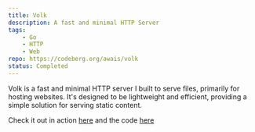 ```yaml
---
title: Volk
description: A fast and minimal HTTP Server
tags:
    - Go
    - HTTP
    - Web
repo: https://codeberg.org/awais/volk
status: Completed 
---
```


Volk is a fast and minimal HTTP server I built to serve files, primarily for hosting websites. It's designed to be lightweight and efficient, providing a simple solution for serving static content.

Check it out in action [here](http://volk.awais.me) and the code [here](https://codeberg.org/awaisamjad/volk)
